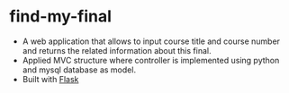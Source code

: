 # find-my-final
- A web application that allows to input course title and course number and returns the related information about this final.
- Applied MVC structure where controller is implemented using python and mysql database as model.
- Built with [Flask](https://www.palletsprojects.com/p/flask/)